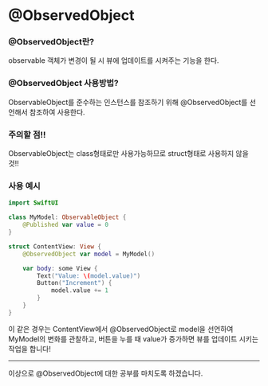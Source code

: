 # @ObservedObject
### @ObservedObject란?
observable 객체가 변경이 될 시 뷰에 업데이트를 시켜주는 기능을 한다.

### @ObservedObject 사용방법?
ObservableObject를 준수하는 인스턴스를 참조하기 위해 @ObservedObject를 선언해서 참조하여 사용한다.

### 주의할 점!!
ObservableObject는 class형태로만 사용가능하므로 struct형태로 사용하지 않을 것!!

### 사용 예시
```swift
import SwiftUI

class MyModel: ObservableObject {
    @Published var value = 0
}

struct ContentView: View {
    @ObservedObject var model = MyModel()

    var body: some View {
        Text("Value: \(model.value)")
        Button("Increment") {
            model.value += 1
        }
    }
}

```
이 같은 경우는 ContentView에서 @ObservedObject로 model을 선언하여 MyModel의 변화를 관찰하고, 버튼을 누를 때 value가 증가하면 뷰를 업데이트 시키는 작업을 합니다!

___
이상으로 @ObservedObject에 대한 공부를 마치도록 하겠습니다.